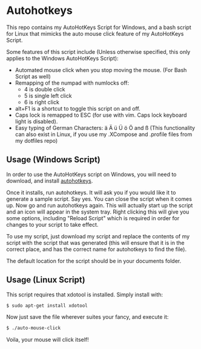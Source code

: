 # Autohotkeys

This repo contains my AutoHotKeys Script for Windows, and a bash script for
Linux that mimicks the auto mouse click feature of my AutoHotKeys Script.

Some features of this script include (Unless otherwise specified, this only
applies to the Windows AutoHotKeys Script):
* Automated mouse click when you stop moving the mouse. (For Bash Script as well)
* Remapping of the numpad with numlocks off:
    * 4 is double click
    * 5 is single left click
    * 6 is right click
* alt+F1 is a shortcut to toggle this script on and off.
* Caps lock is remapped to ESC (for use with vim. Caps lock keyboard light is
  disabled).
* Easy typing of German Characters: ä Ä ü Ü ö Ö and ß (This functionality can
  also exist in Linux, if you use my .XCompose and .profile files from my dotfiles repo)

## Usage (Windows Script)

In order to use the AutoHotKeys script on Windows, you will need to download, and install
[autohotkeys](https://github.com/AutoHotkey/AutoHotkey/releases/download/v1.0.48.05/AutoHotkey104805_Install.exe).

Once it installs, run autohotkeys. It will ask you if you would like it to
generate a sample script. Say yes. You can close the script when it comes up.
Now go and run autohotkeys again. This will actually start up the script and an
icon will appear in the system tray. Right clicking this will give you some
options, including "Reload Script" which is required in order for changes to
your script to take effect.

To use my script, just download my script and replace the contents of my script
with the script that was generated (this will ensure that it is in the correct
place, and has the correct name for autohotkeys to find the file).

The default location for the script should be in your documents folder.


## Usage (Linux Script)

This script requires that xdotool is installed. Simply install with:

```bash
$ sudo apt-get install xdotool
```

Now just save the file wherever suites your fancy, and execute it:

```bash
$ ./auto-mouse-click
```

Voila, your mouse will click itself!
